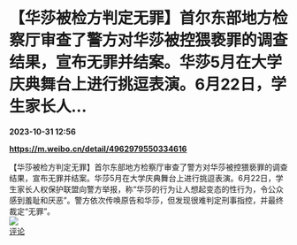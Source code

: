 # 【华莎被检方判定无罪】首尔东部地方检察厅审查了警方对华莎被控猥亵罪的调查结果，宣布无罪并结案。华莎5月在大学庆典舞台上进行挑逗表演。6月22日，学生家长人...

**2023-10-31 12:56**

**https://m.weibo.cn/detail/4962979550334616**

【华莎被检方判定无罪】首尔东部地方检察厅审查了警方对华莎被控猥亵罪的调查结果，宣布无罪并结案。华莎5月在大学庆典舞台上进行挑逗表演。6月22日，学生家长人权保护联盟向警方举报，称“华莎的行为让人想起变态的性行为，令公众感到羞耻和厌恶”。警方依次传唤原告和华莎，但发现很难判定刑事指控，并最终裁定“无罪”。  
![](https://img3.chouti.com/CHOUTI_231031_4A946FAFA7D448159E91A491BFBCB939.jpg)  
[评论](https://m.chouti.com/link/40463652)